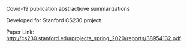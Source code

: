 Covid-19 publication abstractiove summarizations

Developed for Stanford CS230 project

Paper Link:
http://cs230.stanford.edu/projects_spring_2020/reports/38954132.pdf
